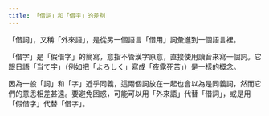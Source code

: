 ```yaml
---
title: 「借詞」和「借字」的差別
---
```


「借詞」，又稱「外來語」，是從另一個語言「借用」詞彙進到一個語言裡。

「借字」是「假借字」的簡寫，意指不管漢字原意，直接使用讀音來寫一個詞。它跟日語「当て字」（例如把「よろしく」寫成「夜露死苦」）是一樣的概念。

因為一般「詞」和「字」近乎同義，這兩個詞放在一起也會以為是同義詞，然而它們的意思相差甚遠。要避免困惑，可能可以用「外來語」代替「借詞」，或是用「假借字」代替「借字」。

